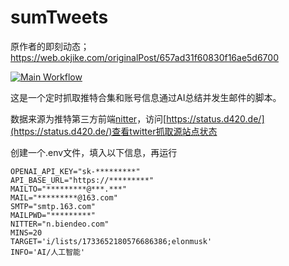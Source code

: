 # sumTweets
原作者的即刻动态；https://web.okjike.com/originalPost/657ad31f60830f16ae5d6700

[![Main Workflow](https://github.com/aigcnow/sumTweets/actions/workflows/main.yml/badge.svg)](https://github.com/aigcnow/sumTweets/actions/workflows/main.yml)

这是一个定时抓取推特合集和账号信息通过AI总结并发生邮件的脚本。

数据来源为推特第三方前端[nitter](https://github.com/zedeus/nitter)，访问[https://status.d420.de/](https://status.d420.de/)查看twitter抓取源站点状态

创建一个.env文件，填入以下信息，再运行
```
OPENAI_API_KEY="sk-*********"
API_BASE_URL="https://*********"
MAILTO="*********@***.***"
MAIL="*********@163.com"
SMTP="smtp.163.com"
MAILPWD="*********"
NITTER="n.biendeo.com"
MINS=20
TARGET='i/lists/1733652180576686386;elonmusk'
INFO='AI/人工智能'
```
